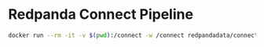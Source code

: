 # Redpanda Connect Pipeline

```bash
docker run --rm -it -v $(pwd):/connect -w /connect redpandadata/connect:4.49 run
```
